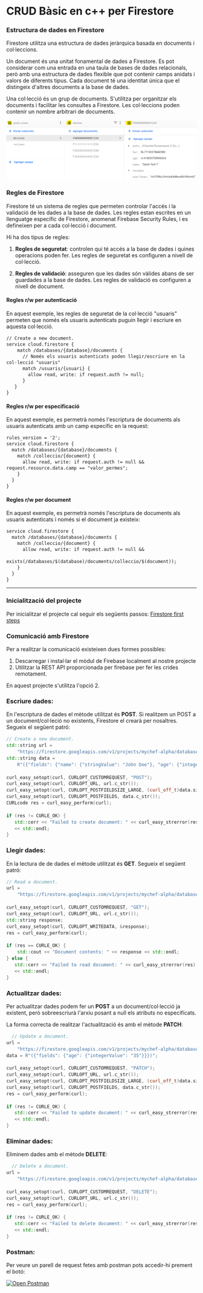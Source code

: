 # CRUD Bàsic en c++ per Firestore

### Estructura de dades en Firestore

Firestore utilitza una estructura de dades jeràrquica basada en documents i col·leccions.

Un document és una unitat fonamental de dades a Firestore. Es pot considerar com una entrada en una taula de bases de
dades relacionals, però amb una estructura de dades flexible que pot contenir camps anidats i valors de diferents tipus.
Cada document té una identitat única que el distingeix d'altres documents a la base de dades.

Una col·lecció és un grup de documents. S'utilitza per organitzar els documents i facilitar les consultes a Firestore.
Les col·leccions poden contenir un nombre arbitrari de documents.

![Exemple estructura](imgs/ex.png)

### Regles de Firestore

Firestore té un sistema de regles que permeten controlar l'accés i la validació de les dades a la base de dades. Les
regles estan escrites en un llenguatge específic de Firestore, anomenat Firebase Security Rules, i es defineixen per a
cada col·lecció i document.

Hi ha dos tipus de regles:

1. **Regles de seguretat**: controlen qui té accés a la base de dades i quines operacions poden fer. Les regles de
   seguretat es
   configuren a nivell de col·lecció.


2. **Regles de validació**: asseguren que les dades són vàlides abans de ser guardades a la base de dades. Les regles de
   validació es configuren a nivell de document.

#### Regles r/w per autenticació

En aquest exemple, les regles de seguretat de la col·lecció "usuaris" permeten que només els usuaris autenticats puguin
llegir i escriure en aquesta col·lecció.

```
// Create a new document.
service cloud.firestore {
    match /databases/{database}/documents {
      // Només els usuaris autenticats poden llegir/escriure en la col·lecció "usuaris"
      match /usuaris/{usuari} {
        allow read, write: if request.auth != null;
      }
   }
}
```

#### Regles r/w per especificació

En aquest exemple, es permetrà només l'escriptura de documents als usuaris autenticats amb un camp específic en la
request:

```
rules_version = '2';
service cloud.firestore {
  match /databases/{database}/documents {
    match /colleccio/{document} {
      allow read, write: if request.auth != null && request.resource.data.camp == "valor_permes";
    }
  }
}
```

#### Regles r/w per document

En aquest exemple, es permetrà només l'escriptura de documents als usuaris autenticats i només si
el document ja existeix:

```
service cloud.firestore {
  match /databases/{database}/documents {
    match /colleccio/{document} {
      allow read, write: if request.auth != null && 
                         exists(/databases/$(database)/documents/colleccio/$(document));
    }
  }
}
```

___

### Inicialització del projecte

Per inicialitzar el projecte cal seguir els següents
passos: [Firestore first steps](https://firebase.google.com/docs/cpp/setup?hl=es&platform=ios)

### Comunicació amb Firestore

Per a realitzar la comunicació existeixen dues formes possibles:

1. Descarregar i instal·lar el mòdul de Firebase localment al nostre projecte
2. Utilitzar la REST API proporcionada per firebase per fer les crides remotament.

En aquest projecte s'utilitza l'opció 2.

### Escriure dades:

En l'escriptura de dades el mètode utilitzat és **POST**. Si realitzem un POST a un document/col·leció no existents,
Firestore el crearà per nosaltres. Segueix el següent patró:

```cpp
// Create a new document.
std::string url =
    "https://firestore.googleapis.com/v1/projects/mychef-alpha/databases/(default)/documents/users/new_user";
std::string data =
    R"({"fields": {"name": {"stringValue": "John Doe"}, "age": {"integerValue": "30"}}})";

curl_easy_setopt(curl, CURLOPT_CUSTOMREQUEST, "POST");
curl_easy_setopt(curl, CURLOPT_URL, url.c_str());
curl_easy_setopt(curl, CURLOPT_POSTFIELDSIZE_LARGE, (curl_off_t)data.size());
curl_easy_setopt(curl, CURLOPT_POSTFIELDS, data.c_str());
CURLcode res = curl_easy_perform(curl);

if (res != CURLE_OK) {
   std::cerr << "Failed to create document: " << curl_easy_strerror(res)
   << std::endl;
}
```

### Llegir dades:

En la lectura de de dades el mètode utilitzat és **GET**. Segueix el següent patró:

```cpp
// Read a document.
url =
    "https://firestore.googleapis.com/v1/projects/mychef-alpha/databases/(default)/documents/users/new_user";

curl_easy_setopt(curl, CURLOPT_CUSTOMREQUEST, "GET");
curl_easy_setopt(curl, CURLOPT_URL, url.c_str());
std::string response;
curl_easy_setopt(curl, CURLOPT_WRITEDATA, &response);
res = curl_easy_perform(curl);

if (res == CURLE_OK) {
    std::cout << "Document contents: " << response << std::endl;
} else {
   std::cerr << "Failed to read document: " << curl_easy_strerror(res)
   << std::endl;
}
```

### Actualitzar dades:

Per actualitzar dades podem fer un **POST** a un document/col·lecció ja existent, però sobreescriurà l'arxiu posant a
null els atributs no especificats.

La forma correcta de realitzar l'actualització és amb el mètode **PATCH**:

```cpp
  // Update a document.
url =
    "https://firestore.googleapis.com/v1/projects/mychef-alpha/databases/(default)/documents/users/new_user";
data = R"({"fields": {"age": {"integerValue": "35"}}})";

curl_easy_setopt(curl, CURLOPT_CUSTOMREQUEST, "PATCH");
curl_easy_setopt(curl, CURLOPT_URL, url.c_str());
curl_easy_setopt(curl, CURLOPT_POSTFIELDSIZE_LARGE, (curl_off_t)data.size());
curl_easy_setopt(curl, CURLOPT_POSTFIELDS, data.c_str());
res = curl_easy_perform(curl);

if (res != CURLE_OK) {
   std::cerr << "Failed to update document: " << curl_easy_strerror(res)
   << std::endl;
}
```

### Eliminar dades:

Eliminem dades amb el mètode **DELETE**:

```cpp
  // Delete a document.
url =
    "https://firestore.googleapis.com/v1/projects/mychef-alpha/databases/(default)/documents/users/new_user";

curl_easy_setopt(curl, CURLOPT_CUSTOMREQUEST, "DELETE");
curl_easy_setopt(curl, CURLOPT_URL, url.c_str());
res = curl_easy_perform(curl);

if (res != CURLE_OK) {
   std::cerr << "Failed to delete document: " << curl_easy_strerror(res)
   << std::endl;
}
```

### Postman:

Per veure un parell de request fetes amb postman pots accedir-hi prement el botó:

[![Open Postman](https://run.pstmn.io/button.svg)](https://app.getpostman.com/run-collection/24790584-416137ca-ed0a-4ae3-9f31-7cebcbc3704a?action=collection%2Ffork&collection-url=entityId%3D24790584-416137ca-ed0a-4ae3-9f31-7cebcbc3704a%26entityType%3Dcollection%26workspaceId%3D726df1bd-17b3-4a95-980f-b61f52eabaf2)
